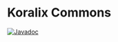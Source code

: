 # Koralix Commons

[![Javadoc](https://img.shields.io/badge/JavaDoc-Online-green)](https://koralix-commons.koralix.com/javadoc/)